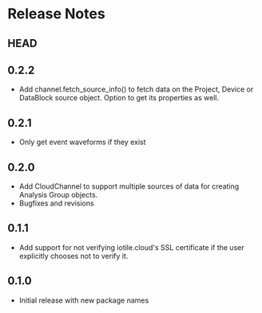 # Release Notes

## HEAD

## 0.2.2

- Add channel.fetch_source_info() to fetch data on the Project, Device or DataBlock source object.
  Option to get its properties as well.
  
## 0.2.1

- Only get event waveforms if they exist
  
## 0.2.0

- Add CloudChannel to support multiple sources of data for creating Analysis
  Group objects.
- Bugfixes and revisions

## 0.1.1

- Add support for not verifying iotile.cloud's SSL certificate if the user
  explicitly chooses not to verify it.

## 0.1.0

- Initial release with new package names

